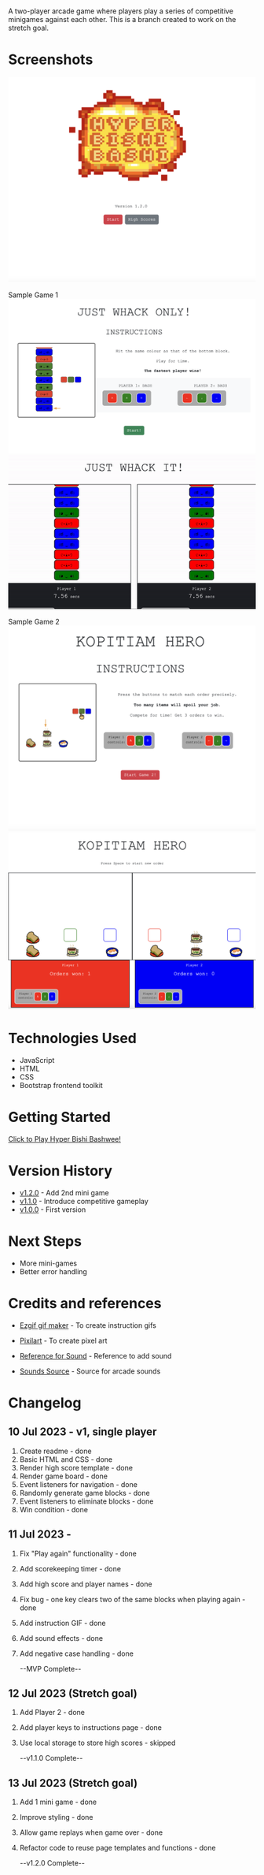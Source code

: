 # <Hyper Bishi Bashwee>

A two-player arcade game where players play a series of competitive minigames against each other.
This is a branch created to work on the stretch goal.

# Screenshots

<img src="./Assets/readme-homepage.png">

Sample Game 1
<img src="./Assets/readme-game1-instructions.png">
<img src="./Assets/competitive-gameplay.gif">

Sample Game 2
<img src="./Assets/readme-game2-instructions.png">
<img src="./Assets/readme-game2-gameplay.png">

# Technologies Used

- JavaScript
- HTML
- CSS
- Bootstrap frontend toolkit

# Getting Started

[Click to Play Hyper Bishi Bashwee!][1]

[1]: https://hyperbishibashwee2.netlify.app/

# Version History

- [v1.2.0][2] - Add 2nd mini game
- [v1.1.0][3] - Introduce competitive gameplay
- [v1.0.0][4] - First version

[2]: https://hyperbishibashwee2.netlify.app
[3]: https://hyperbishibashwee1.netlify.app/
[4]: https://hyperbishibashwee0.netlify.app/

# Next Steps

- More mini-games
- Better error handling

# Credits and references

- [Ezgif gif maker][5] - To create instruction gifs
- [Pixilart][6] - To create pixel art
- [Reference for Sound][7] - Reference to add sound
- [Sounds Source][7] - Source for arcade sounds

  [5]: ezgif.com/
  [6]: https://www.pixilart.com/
  [7]: https://www.w3schools.com/graphics/game_sound.asp
  [8]: https://www.sounds-resource.com/

# Changelog

## 10 Jul 2023 - v1, single player

1. Create readme - done
2. Basic HTML and CSS - done
3. Render high score template - done
4. Render game board - done
5. Event listeners for navigation - done
6. Randomly generate game blocks - done
7. Event listeners to eliminate blocks - done
8. Win condition - done

## 11 Jul 2023 -

1. Fix "Play again" functionality - done
2. Add scorekeeping timer - done
3. Add high score and player names - done
4. Fix bug - one key clears two of the same blocks when playing again - done
5. Add instruction GIF - done
6. Add sound effects - done
7. Add negative case handling - done

   --MVP Complete--

## 12 Jul 2023 (Stretch goal)

1. Add Player 2 - done
2. Add player keys to instructions page - done
3. Use local storage to store high scores - skipped

   --v1.1.0 Complete--

## 13 Jul 2023 (Stretch goal)

1. Add 1 mini game - done
2. Improve styling - done
3. Allow game replays when game over - done
4. Refactor code to reuse page templates and functions - done

   --v1.2.0 Complete--

